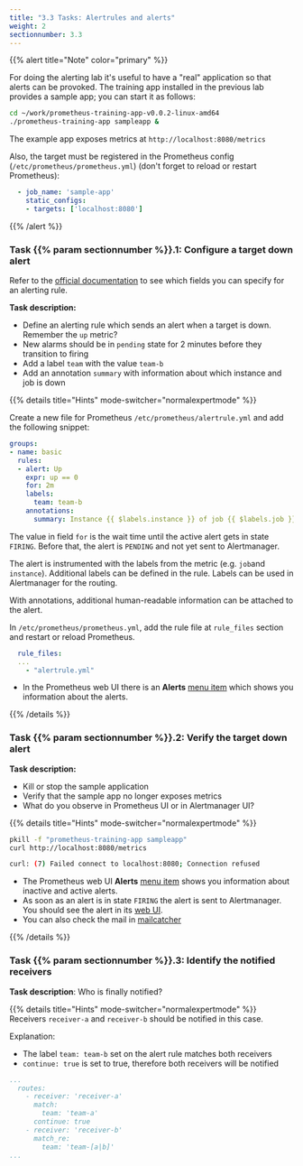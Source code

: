 ```yaml
---
title: "3.3 Tasks: Alertrules and alerts"
weight: 2
sectionnumber: 3.3
---
```


{{% alert title="Note" color="primary" %}}

For doing the alerting lab it's useful to have a "real" application so that alerts can be provoked. The training app installed in the previous lab provides a sample app; you can start it as follows:

```bash
cd ~/work/prometheus-training-app-v0.0.2-linux-amd64
./prometheus-training-app sampleapp &
```

The example app exposes metrics at `http://localhost:8080/metrics`

Also, the target must be registered in the Prometheus config (`/etc/prometheus/prometheus.yml`) (don't forget to reload or restart Prometheus):

```yaml
  - job_name: 'sample-app'
    static_configs:
    - targets: ['localhost:8080']
```

{{% /alert %}}

### Task {{% param sectionnumber %}}.1: Configure a target down alert

Refer to the [official documentation](https://prometheus.io/docs/prometheus/latest/configuration/alerting_rules/) to see which fields you can specify for an alerting rule.

**Task description:**

* Define an alerting rule which sends an alert when a target is down. Remember the `up` metric?
* New alarms should be in `pending` state for 2 minutes before they transition to firing
* Add a label `team` with the value `team-b`
* Add an annotation `summary` with information about which instance and job is down

{{% details title="Hints" mode-switcher="normalexpertmode" %}}

Create a new file for Prometheus `/etc/prometheus/alertrule.yml` and add the following snippet:

```yaml
groups:
- name: basic
  rules:
  - alert: Up
    expr: up == 0
    for: 2m
    labels:
      team: team-b
    annotations:
      summary: Instance {{ $labels.instance }} of job {{ $labels.job }} is down
```

The value in field `for` is the wait time until the active alert gets in state `FIRING`. Before that, the alert is `PENDING` and not yet sent to Alertmanager.

The alert is instrumented with the labels from the metric (e.g. `job`and `instance`). Additional labels can be defined in the rule. Labels can be used in Alertmanager for the routing.

With annotations, additional human-readable information can be attached to the alert.

In `/etc/prometheus/prometheus.yml`, add the rule file at `rule_files` section and restart or reload Prometheus.

```yaml
  rule_files:
  ...
    - "alertrule.yml"
```

* In the Prometheus web UI there is an **Alerts** [menu item](http://LOCALHOST:9090/alerts) which shows you information about the alerts.

{{% /details %}}

### Task {{% param sectionnumber %}}.2: Verify the target down alert

**Task description:**

* Kill or stop the sample application
* Verify that the sample app no longer exposes metrics
* What do you observe in Prometheus UI or in Alertmanager UI?

{{% details title="Hints" mode-switcher="normalexpertmode" %}}

```bash
pkill -f "prometheus-training-app sampleapp"
curl http://localhost:8080/metrics
```

```bash
curl: (7) Failed connect to localhost:8080; Connection refused
```

* The Prometheus web UI **Alerts** [menu item](http://LOCALHOST:9090/alerts) shows you information about inactive and active alerts.
* As soon as an alert is in state `FIRING` the alert is sent to Alertmanager. You should see the alert in its [web UI](http://LOCALHOST:9093).
* You can also check the mail in [mailcatcher](http://LOCALHOST:1080)

{{% /details %}}

### Task {{% param sectionnumber %}}.3: Identify the notified receivers

**Task description**: Who is finally notified?

{{% details title="Hints" mode-switcher="normalexpertmode" %}}
Receivers `receiver-a` and `receiver-b` should be notified in this case.

Explanation:

* The label `team: team-b` set on the alert rule matches both receivers
* `continue: true` is set to true, therefore both receivers will be notified

```yaml
...
  routes:
    - receiver: 'receiver-a'
      match:
        team: 'team-a'
      continue: true
    - receiver: 'receiver-b'
      match_re:
        team: 'team-[a|b]'
...
```
